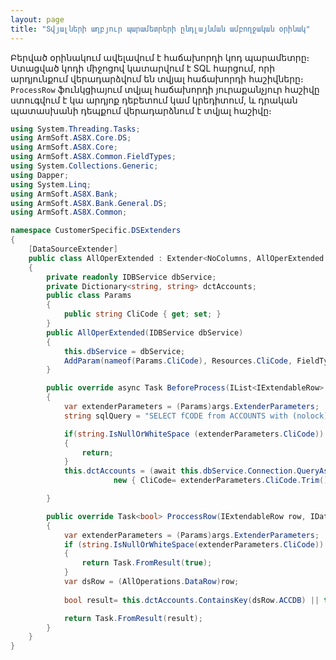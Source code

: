 ```yaml
---
layout: page
title: "Տվյալների աղբյուր պարամետրերի ընդլայնման ամբողջական օրինակ" 
---
```


Բերված օրինակում ավելավում է հաճախորդի կոդ պարամետրը։ Ստացված կոդի միջոցով կատարվում է SQL հարցում, որի արդյունքում վերադարձվում են տվյալ հաճախորդի հաշիվները։ 
```ProcessRow``` ֆունկցիայում տվյալ հաճախորդի յուրաքանչյուր հաշիվը ստուգվում է կա արդյոք դեբետում կամ կրեդիտում, և դրական պատասխանի դեպքում վերադարձնում է տվյալ հաշիվը։ 

``` cs
using System.Threading.Tasks;
using ArmSoft.AS8X.Core.DS;
using ArmSoft.AS8X.Core;
using ArmSoft.AS8X.Common.FieldTypes;
using System.Collections.Generic;
using Dapper;
using System.Linq;
using ArmSoft.AS8X.Bank;
using ArmSoft.AS8X.Bank.General.DS;
using ArmSoft.AS8X.Common;

namespace CustomerSpecific.DSExtenders
{
    [DataSourceExtender]
    public class AllOperExtended : Extender<NoColumns, AllOperExtended.Params>
    {
        private readonly IDBService dbService;
        private Dictionary<string, string> dctAccounts;
        public class Params
        {
            public string CliCode { get; set; }
        }
        public AllOperExtended(IDBService dbService)
        {
            this.dbService = dbService;
            AddParam(nameof(Params.CliCode), Resources.CliCode, FieldTypeProvider.GetStringFieldType(Constants.LenClient ));           
        }

        public override async Task BeforeProcess(IList<IExtendableRow> rows, IDataSourceArgs args)
        {
            var extenderParameters = (Params)args.ExtenderParameters;
            string sqlQuery = "SELECT fCODE from ACCOUNTS with (nolock) where fCLICODE=@CliCode";         

            if(string.IsNullOrWhiteSpace (extenderParameters.CliCode))
            {
                return;
            }
            this.dctAccounts = (await this.dbService.Connection.QueryAsync<string>(sqlQuery,
                       new { CliCode= extenderParameters.CliCode.Trim()})).ToDictionary(item => item, item => item);

        }

        public override Task<bool> ProccessRow(IExtendableRow row, IDataSourceArgs args)
        {
            var extenderParameters = (Params)args.ExtenderParameters;
            if (string.IsNullOrWhiteSpace(extenderParameters.CliCode))
            {
                return Task.FromResult(true);
            }
            var dsRow = (AllOperations.DataRow)row;
            
            bool result= this.dctAccounts.ContainsKey(dsRow.ACCDB) || this.dctAccounts.ContainsKey(dsRow.ACCCR);

            return Task.FromResult(result);
        }
    }
}
```
